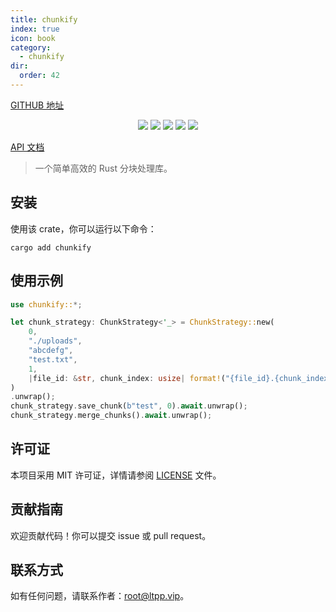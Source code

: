 ```yaml
---
title: chunkify
index: true
icon: book
category:
  - chunkify
dir:
  order: 42
---
```


<Share colorful />

[GITHUB 地址](https://github.com/eastspire/chunkify)

<center>

[![](https://img.shields.io/crates/v/chunkify.svg)](https://crates.io/crates/chunkify)
[![](https://img.shields.io/crates/d/chunkify.svg)](https://img.shields.io/crates/d/chunkify.svg)
[![](https://docs.rs/chunkify/badge.svg)](https://docs.rs/chunkify)
[![](https://github.com/eastspire/chunkify/workflows/Rust/badge.svg)](https://github.com/eastspire/chunkify/actions?query=workflow:Rust)
[![](https://img.shields.io/crates/l/chunkify.svg)](./LICENSE)

</center>

[API 文档](https://docs.rs/chunkify/latest/chunkify/)

> 一个简单高效的 Rust 分块处理库。

## 安装

使用该 crate，你可以运行以下命令：

```shell
cargo add chunkify
```

## 使用示例

```rust
use chunkify::*;

let chunk_strategy: ChunkStrategy<'_> = ChunkStrategy::new(
    0,
    "./uploads",
    "abcdefg",
    "test.txt",
    1,
    |file_id: &str, chunk_index: usize| format!("{file_id}.{chunk_index}"),
)
.unwrap();
chunk_strategy.save_chunk(b"test", 0).await.unwrap();
chunk_strategy.merge_chunks().await.unwrap();
```

## 许可证

本项目采用 MIT 许可证，详情请参阅 [LICENSE](LICENSE) 文件。

## 贡献指南

欢迎贡献代码！你可以提交 issue 或 pull request。

## 联系方式

如有任何问题，请联系作者：[root@ltpp.vip](mailto:root@ltpp.vip)。

<Bottom />
